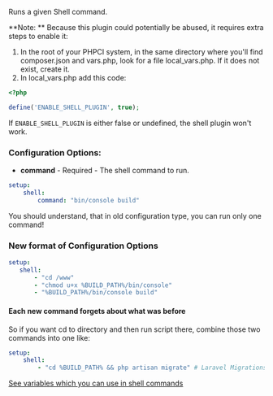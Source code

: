 Runs a given Shell command.

**Note: ** Because this plugin could potentially be abused, it requires extra steps to enable it:

1. In the root of your PHPCI system, in the same directory where you'll find composer.json and vars.php, look for a file local_vars.php. If it does not exist, create it.
2. In local_vars.php add this code:

```php
<?php

define('ENABLE_SHELL_PLUGIN', true);
```

If `ENABLE_SHELL_PLUGIN` is either false or undefined, the shell plugin won't work.

### Configuration Options:

* **command** - Required - The shell command to run.

```yml
setup:
    shell:
        command: "bin/console build"
```
 You should understand, that in old configuration type, you can run only one command!

### New format of Configuration Options

```yml
setup:
   shell:
       - "cd /www"
       - "chmod u+x %BUILD_PATH%/bin/console"
       - "%BUILD_PATH%/bin/console build"
```

#### Each new command forgets about what was before

So if you want cd to directory and then run script there, combine those two commands into one like:

```yml
setup:
    shell:
        - "cd %BUILD_PATH% && php artisan migrate" # Laravel Migrations
```


[See variables which you can use in shell commands](Interpolation)